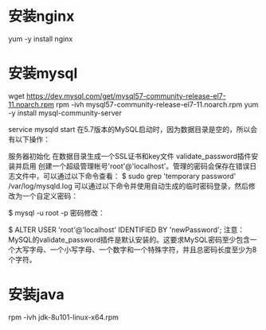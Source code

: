 # 安装nginx
yum -y install nginx
# 安装mysql 
wget https://dev.mysql.com/get/mysql57-community-release-el7-11.noarch.rpm
rpm -ivh mysql57-community-release-el7-11.noarch.rpm
yum -y install mysql-community-server

service mysqld start
在5.7版本的MySQL启动时，因为数据目录是空的，所以会有以下操作：

服务器初始化
在数据目录生成一个SSL证书和key文件
validate_password插件安装并启用
创建一个超级管理帐号'root'@'localhost'。管理的密码会保存在错误日志文件中，可以通过以下命令查看：
$ sudo grep 'temporary password' /var/log/mysqld.log
可以通过以下命令并使用自动生成的临时密码登录，然后修改为一个自定义密码：

$ mysql -u root -p 
密码修改：

$ ALTER USER 'root'@'localhost' IDENTIFIED BY 'newPassword';
注意：MySQL的validate_password插件是默认安装的。这要求MySQL密码至少包含一个大写字母、一个小写字母、一个数字和一个特殊字符，并且总密码长度至少为8个字符。

# 安装java
rpm -ivh jdk-8u101-linux-x64.rpm
